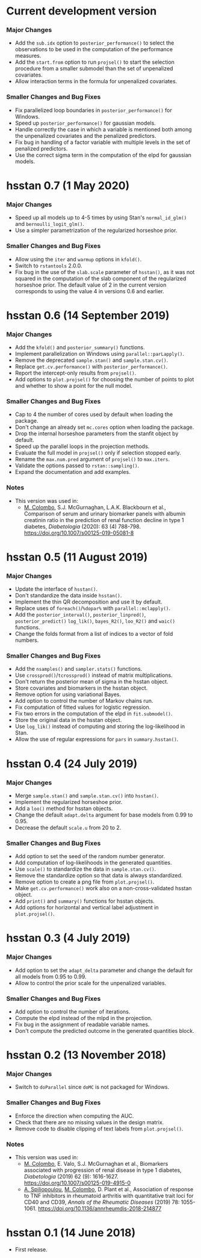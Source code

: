 # Current development version

### Major Changes

- Add the `sub.idx` option to `posterior_performance()` to select the
  observations to be used in the computation of the performance measures.
- Add the `start.from` option to run `projsel()` to start the selection
  procedure from a smaller submodel than the set of unpenalized covariates.
- Allow interaction terms in the formula for unpenalized covariates.

### Smaller Changes and Bug Fixes

- Fix parallelized loop boundaries in `posterior_performance()` for Windows.
- Speed up `posterior_performance()` for gaussian models.
- Handle correctly the case in which a variable is mentioned both among the
  unpenalized covariates and the penalized predictors.
- Fix bug in handling of a factor variable with multiple levels in the set of
  penalized predictors.
- Use the correct sigma term in the computation of the elpd for gaussian models.

# hsstan 0.7 (1 May 2020)

### Major Changes

- Speed up all models up to 4-5 times by using Stan's `normal_id_glm()` and
  `bernoulli_logit_glm()`.
- Use a simpler parametrization of the regularized horseshoe prior.

### Smaller Changes and Bug Fixes

- Allow using the `iter` and `warmup` options in `kfold()`.
- Switch to `rstantools` 2.0.0.
- Fix bug in the use of the `slab.scale` parameter of `hsstan()`, as it was not
  squared in the computation of the slab component of the regularized horseshoe
  prior. The default value of 2 in the current version corresponds to using the
  value 4 in versions 0.6 and earlier.

# hsstan 0.6 (14 September 2019)

### Major Changes

- Add the `kfold()` and  `posterior_summary()` functions.
- Implement parallelization on Windows using `parallel::parLapply()`.
- Remove the deprecated `sample.stan()` and `sample.stan.cv()`.
- Replace `get.cv.performance()` with `posterior_performance()`.
- Report the intercept-only results from `projsel()`.
- Add options to `plot.projsel()` for choosing the number of points to plot and
  whether to show a point for the null model.

### Smaller Changes and Bug Fixes

- Cap to 4 the number of cores used by default when loading the package.
- Don't change an already set `mc.cores` option when loading the package.
- Drop the internal horseshoe parameters from the stanfit object by default.
- Speed up the parallel loops in the projection methods.
- Evaluate the full model in `projsel()` only if selection stopped early.
- Rename the `max.num.pred` argument of `projsel()` to `max.iters`.
- Validate the options passed to `rstan::sampling()`.
- Expand the documentation and add examples.

### Notes

- This version was used in:
  - [M. Colombo][mcol], S.J. McGurnaghan, L.A.K. Blackbourn et al.,
    Comparison of serum and urinary biomarker panels with albumin creatinin
    ratio in the prediction of renal function decline in type 1 diabetes,
    _Diabetologia_ (2020): 63 (4) 788-798.
    https://doi.org/10.1007/s00125-019-05081-8

# hsstan 0.5 (11 August 2019)

### Major Changes

- Update the interface of `hsstan()`.
- Don't standardize the data inside `hsstan()`.
- Implement the thin QR decomposition and use it by default.
- Replace uses of `foreach()`/`%dopar%` with `parallel::mclapply()`.
- Add the `posterior_interval()`, `posterior_linpred()`, `posterior_predict()`
  `log_lik()`, `bayes_R2()`, `loo_R2()` and `waic()` functions.
- Change the folds format from a list of indices to a vector of fold numbers.

### Smaller Changes and Bug Fixes

- Add the `nsamples()` and `sampler.stats()` functions.
- Use `crossprod()`/`tcrossprod()` instead of matrix multiplications.
- Don't return the posterior mean of sigma in the hsstan object.
- Store covariates and biomarkers in the hsstan object.
- Remove option for using variational Bayes.
- Add option to control the number of Markov chains run.
- Fix computation of fitted values for logistic regression.
- Fix two errors in the computation of the elpd in `fit.submodel()`.
- Store the original data in the hsstan object.
- Use `log_lik()` instead of computing and storing the log-likelihood in Stan.
- Allow the use of regular expressions for `pars` in `summary.hsstan()`.

# hsstan 0.4 (24 July 2019)

### Major Changes

- Merge `sample.stan()` and `sample.stan.cv()` into `hsstan()`.
- Implement the regularized horseshoe prior.
- Add a `loo()` method for hsstan objects.
- Change the default `adapt.delta` argument for base models from 0.99 to 0.95.
- Decrease the default `scale.u` from 20 to 2.

### Smaller Changes and Bug Fixes

- Add option to set the seed of the random number generator.
- Add computation of log-likelihoods in the generated quantities.
- Use `scale()` to standardize the data in `sample.stan.cv()`.
- Remove the standardize option so that data is always standardized.
- Remove option to create a png file from `plot.projsel()`.
- Make `get.cv.performance()` work also on a non-cross-validated hsstan object.
- Add `print()` and `summary()` functions for hsstan objects.
- Add options for horizontal and vertical label adjustment in `plot.projsel()`.

# hsstan 0.3 (4 July 2019)

### Major Changes

- Add option to set the `adapt_delta` parameter and change the default for all
  models from 0.95 to 0.99.
- Allow to control the prior scale for the unpenalized variables.

### Smaller Changes and Bug Fixes

- Add option to control the number of iterations.
- Compute the elpd instead of the mlpd in the projection.
- Fix bug in the assignment of readable variable names.
- Don't compute the predicted outcome in the generated quantities block.

# hsstan 0.2 (13 November 2018)

### Major Changes

- Switch to `doParallel` since `doMC` is not packaged for Windows.

### Smaller Changes and Bug Fixes

- Enforce the direction when computing the AUC.
- Check that there are no missing values in the design matrix.
- Remove code to disable clipping of text labels from `plot.projsel()`.

### Notes

- This version was used in:
  - [M. Colombo][mcol], E. Valo, S.J. McGurnaghan et al.,
    Biomarkers associated with progression of renal disease in type 1 diabetes,
    _Diabetologia_ (2019) 62 (9): 1616-1627.
    https://doi.org/10.1007/s00125-019-4915-0
  - [A. Spiliopoulou][athina], [M. Colombo][mcol], D. Plant et al.,
    Association of response to TNF inhibitors in rheumatoid arthritis with
    quantitative trait loci for CD40 and CD39,
    _Annals of the Rheumatic Diseases_ (2019) 78: 1055-1061.
    https://doi.org/10.1136/annrheumdis-2018-214877

# hsstan 0.1 (14 June 2018)

- First release.

[mcol]:   https://pm2.phs.ed.ac.uk/~mcolombo/
[athina]: http://www.homepages.ed.ac.uk/aspiliop/
